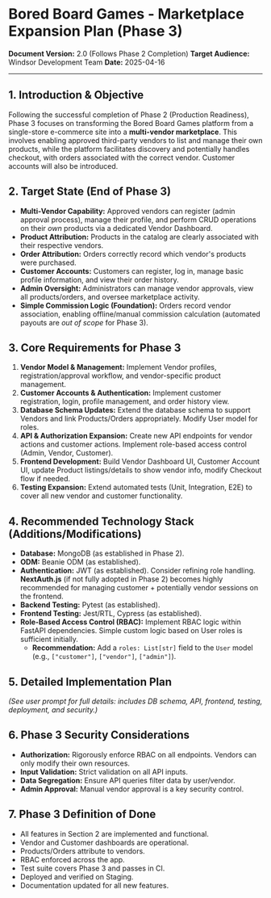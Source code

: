 # Bored Board Games - Marketplace Expansion Plan (Phase 3)

**Document Version:** 2.0 (Follows Phase 2 Completion)
**Target Audience:** Windsor Development Team
**Date:** 2025-04-16

---

## 1. Introduction & Objective

Following the successful completion of Phase 2 (Production Readiness), Phase 3 focuses on transforming the Bored Board Games platform from a single-store e-commerce site into a **multi-vendor marketplace**. This involves enabling approved third-party vendors to list and manage their own products, while the platform facilitates discovery and potentially handles checkout, with orders associated with the correct vendor. Customer accounts will also be introduced.

## 2. Target State (End of Phase 3)

- **Multi-Vendor Capability:** Approved vendors can register (admin approval process), manage their profile, and perform CRUD operations on their *own* products via a dedicated Vendor Dashboard.
- **Product Attribution:** Products in the catalog are clearly associated with their respective vendors.
- **Order Attribution:** Orders correctly record which vendor's products were purchased.
- **Customer Accounts:** Customers can register, log in, manage basic profile information, and view their order history.
- **Admin Oversight:** Administrators can manage vendor approvals, view all products/orders, and oversee marketplace activity.
- **Simple Commission Logic (Foundation):** Orders record vendor association, enabling offline/manual commission calculation (automated payouts are *out of scope* for Phase 3).

## 3. Core Requirements for Phase 3

1.  **Vendor Model & Management:** Implement Vendor profiles, registration/approval workflow, and vendor-specific product management.
2.  **Customer Accounts & Authentication:** Implement customer registration, login, profile management, and order history view.
3.  **Database Schema Updates:** Extend the database schema to support Vendors and link Products/Orders appropriately. Modify User model for roles.
4.  **API & Authorization Expansion:** Create new API endpoints for vendor actions and customer actions. Implement role-based access control (Admin, Vendor, Customer).
5.  **Frontend Development:** Build Vendor Dashboard UI, Customer Account UI, update Product listings/details to show vendor info, modify Checkout flow if needed.
6.  **Testing Expansion:** Extend automated tests (Unit, Integration, E2E) to cover all new vendor and customer functionality.

## 4. Recommended Technology Stack (Additions/Modifications)

- **Database:** MongoDB (as established in Phase 2).
- **ODM:** Beanie ODM (as established).
- **Authentication:** JWT (as established). Consider refining role handling. **NextAuth.js** (if not fully adopted in Phase 2) becomes highly recommended for managing customer + potentially vendor sessions on the frontend.
- **Backend Testing:** Pytest (as established).
- **Frontend Testing:** Jest/RTL, Cypress (as established).
- **Role-Based Access Control (RBAC):** Implement RBAC logic within FastAPI dependencies. Simple custom logic based on User roles is sufficient initially.
    - **Recommendation:** Add a `roles: List[str]` field to the `User` model (e.g., `["customer"]`, `["vendor"]`, `["admin"]`).

## 5. Detailed Implementation Plan

*(See user prompt for full details: includes DB schema, API, frontend, testing, deployment, and security.)*

## 6. Phase 3 Security Considerations

- **Authorization:** Rigorously enforce RBAC on all endpoints. Vendors can only modify their own resources.
- **Input Validation:** Strict validation on all API inputs.
- **Data Segregation:** Ensure API queries filter data by user/vendor.
- **Admin Approval:** Manual vendor approval is a key security control.

## 7. Phase 3 Definition of Done

- All features in Section 2 are implemented and functional.
- Vendor and Customer dashboards are operational.
- Products/Orders attribute to vendors.
- RBAC enforced across the app.
- Test suite covers Phase 3 and passes in CI.
- Deployed and verified on Staging.
- Documentation updated for all new features.
